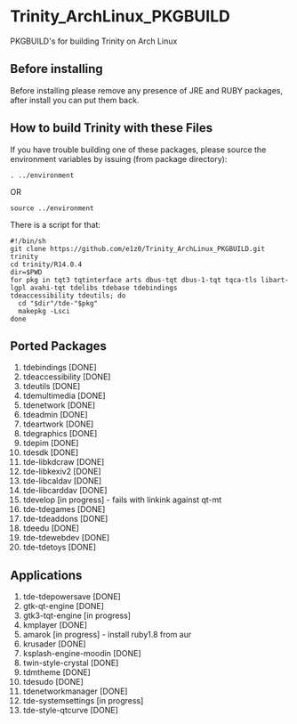 # Trinity_ArchLinux_PKGBUILD
PKGBUILD's for building Trinity on Arch Linux

## Before installing
Before installing please remove any presence of JRE and RUBY packages, 
after install you can put them back.


## How to build Trinity with these Files
If you have trouble building one of these packages,
please source the environment variables by issuing (from package directory):
```
. ../environment
```
OR
```
source ../environment
```

There is a script for that:
```
#!/bin/sh
git clone https://github.com/e1z0/Trinity_ArchLinux_PKGBUILD.git trinity
cd trinity/R14.0.4
dir=$PWD
for pkg in tqt3 tqtinterface arts dbus-tqt dbus-1-tqt tqca-tls libart-lgpl avahi-tqt tdelibs tdebase tdebindings 
tdeaccessibility tdeutils; do
  cd "$dir"/tde-"$pkg"
  makepkg -Lsci
done

```

## Ported Packages
1. tdebindings [DONE]
2. tdeaccessibility [DONE]
3. tdeutils [DONE]
4. tdemultimedia [DONE]
5. tdenetwork [DONE]
6. tdeadmin [DONE]
7. tdeartwork [DONE]
8. tdegraphics [DONE]
9. tdepim [DONE]
10. tdesdk [DONE]
11. tde-libkdcraw [DONE]
12. tde-libkexiv2 [DONE]
13. tde-libcaldav [DONE]
14. tde-libcarddav [DONE]
15. tdevelop [in progress] - fails with linkink against qt-mt
16. tde-tdegames [DONE] 
17. tde-tdeaddons [DONE]
18. tdeedu [DONE]
19. tde-tdewebdev [DONE]
20. tde-tdetoys [DONE]

## Applications
1. tde-tdepowersave [DONE]
2. gtk-qt-engine [DONE]
3. gtk3-tqt-engine [in progress]
4. kmplayer [DONE]
5. amarok [in progress] - install ruby1.8 from aur
6. krusader [DONE]
7. ksplash-engine-moodin [DONE]
8. twin-style-crystal [DONE]
9. tdmtheme [DONE]
10. tdesudo [DONE]
11. tdenetworkmanager [DONE]
12. tde-systemsettings [in progress]
13. tde-style-qtcurve [DONE]
